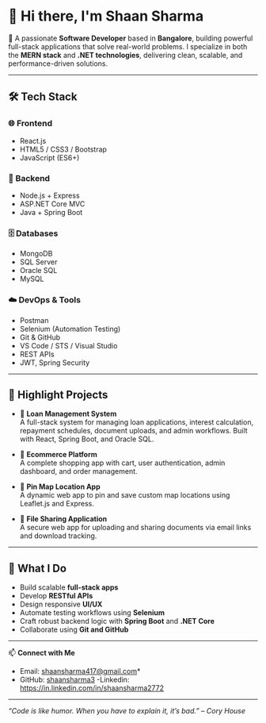 # 👋 Hi there, I'm Shaan Sharma

🚀 A passionate **Software Developer** based in **Bangalore**, building powerful full-stack applications that solve real-world problems. I specialize in both the **MERN stack** and **.NET technologies**, delivering clean, scalable, and performance-driven solutions.

---

## 🛠 Tech Stack

### 🌐 Frontend
- React.js
- HTML5 / CSS3 / Bootstrap
- JavaScript (ES6+)

### 🔧 Backend
- Node.js + Express
- ASP.NET Core MVC
- Java + Spring Boot

### 🗄️ Databases
- MongoDB
- SQL Server
- Oracle SQL
- MySQL

### ☁️ DevOps & Tools
- Postman
- Selenium (Automation Testing)
- Git & GitHub
- VS Code / STS / Visual Studio
- REST APIs
- JWT, Spring Security

---

## 💼 Highlight Projects

- 🔐 **Loan Management System**  
  A full-stack system for managing loan applications, interest calculation, repayment schedules, document uploads, and admin workflows. Built with React, Spring Boot, and Oracle SQL.

- 🛒 **Ecommerce Platform**  
  A complete shopping app with cart, user authentication, admin dashboard, and order management.

- 📍 **Pin Map Location App**  
  A dynamic web app to pin and save custom map locations using Leaflet.js and Express.

- 📁 **File Sharing Application**  
  A secure web app for uploading and sharing documents via email links and download tracking.

---

## 🧩 What I Do
- Build scalable **full-stack apps**
- Develop **RESTful APIs**
- Design responsive **UI/UX**
- Automate testing workflows using **Selenium**
- Craft robust backend logic with **Spring Boot** and **.NET Core**
- Collaborate using **Git and GitHub**

---

📫 **Connect with Me**
- Email: shaansharma417@gmail.com*
- GitHub: [shaansharma3](https://github.com/shaansharma3)
-Linkedin: https://in.linkedin.com/in/shaansharma2772
---

_“Code is like humor. When you have to explain it, it’s bad.” – Cory House_


